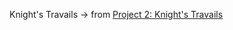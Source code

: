 Knight's Travails → from [Project 2: Knight's Travails](https://www.theodinproject.com/courses/ruby-programming/lessons/data-structures-and-algorithms)